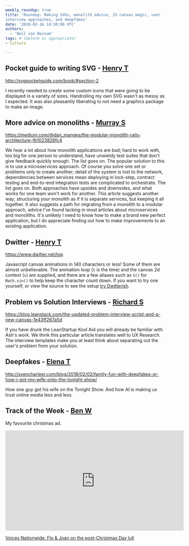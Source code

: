 ```yaml
---
weekly_roundup: true
title: 'Roundup: Making SVGs, monolith advice, JS canvas magic, user 
interview approaches, and deepfakes'
date: '2018-02-16 14:30:00 UTC'
authors:
  - 'Neil van Beinum'
tags: # (Delete as appropriate)
- Culture

---
```


## Pocket guide to writing SVG - [Henry T](/team#henry-turner)

http://svgpocketguide.com/book/#section-2

I recently needed to create some custom icons that were going to be displayed in a variety of sizes. Handrolling my own SVG wasn't as messy as I expected. It was also pleasantly liberating to not need a graphics package to make an image.

## More advice on monoliths - [Murray S](/team#murray-steele)

https://medium.com/@dan_manges/the-modular-monolith-rails-architecture-fb1023826fc4

We hear a lot about how monolith applications are bad; hard to work with, too 
big for one person to understand, have unwieldy test suites that don't give
feedback quickly enough.  The list goes on.  The popular solution to this is 
to use a microservices approach.  Of course you solve one set or problems only 
to create another; detail of the system is lost to the network, dependencies 
between services mean deploying in lock-step, contract testing and end-to-end 
integration tests are complicated to orchestrate.  The list goes on.  Both 
approaches have upsides and downsides, and what works for one team won't work 
for another.  This article suggests another way; structuring your monolith as 
if it is separate services, but keeping it all together.  It also suggests a
path for migrating from a monolith to a modular approach, advice I've found
lacking in most articles about microservices and monoliths.  It's unlikely I
need to know how to make a brand new perfect application, but I do appreciate
finding out how to make improvements to an existing application.

## Dwitter - [Henry T](/team#henry-turner)

https://www.dwitter.net/top

Javascript canvas animations in 140 characters or less! Some of them are almost unbelievable. The animation loop (`t` is the time) and the canvas 2d context (`x`) are supplied, and there are a few aliases such as `S()` for `Math.sin()` to help keep the character count down. If you want to try one yourself, or view the source to see the setup [try Dwitterish](http://www.russellbeattie.com/dwitterish.html).

## Problem vs Solution Interviews - [Richard S](/team#richard-stobart)

https://blog.leanstack.com/the-updated-problem-interview-script-and-a-new-canvas-1e43ff267a5d

If you have drunk the LeanStartup Kool Aid you will already be familiar with Ash's work.  We think this particular article translates well to UX Research.  The interview  templates make you at least think about separating out the user's problem from your solution.

## Deepfakes - [Elena T](/team#elena-tanasoiu)

http://svencharleer.com/blog/2018/02/02/family-fun-with-deepfakes-or-how-i-got-my-wife-onto-the-tonight-show/

How one guy got his wife on the Tonight Show. And how AI is making us trust online media less and less. 

## Track of the Week - [Ben W](/team#ben-wong)

My favourite christmas ad.

<iframe width="560" height="315" src="https://www.youtube.com/embed/Z3zD7z2vKZ8" frameborder="0" allow="autoplay; encrypted-media" allowfullscreen></iframe>

[Voices Nationwide: Flo & Joan on the post-Christmas Day lull](https://www.youtube.com/watch?v=Z3zD7z2vKZ8)

